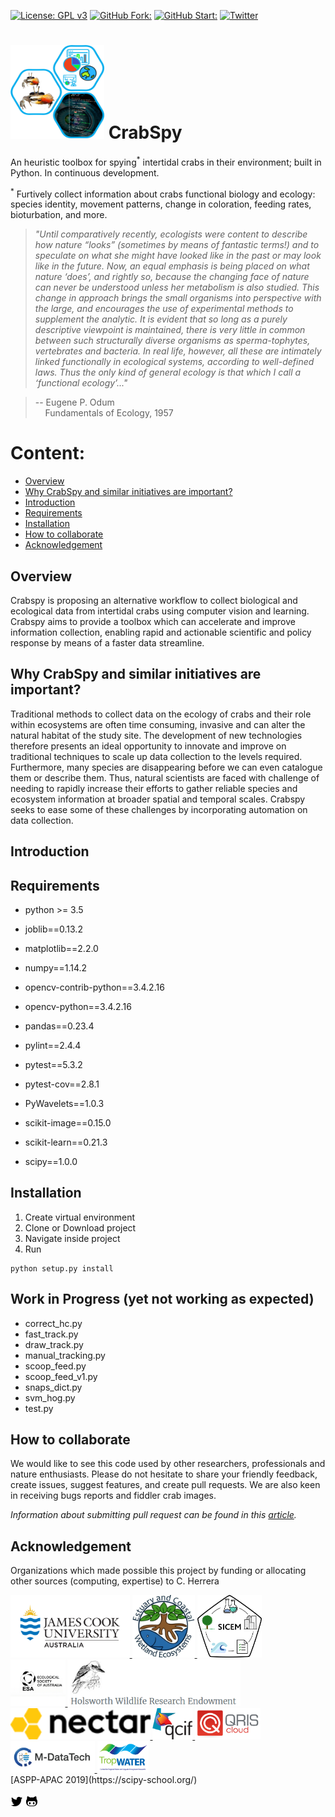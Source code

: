 [![License: GPL v3](https://img.shields.io/badge/License-GPLv3-blue.svg)](https://www.gnu.org/licenses/gpl-3.0)
[![GitHub Fork: ](https://img.shields.io/github/forks/CexyNature/Crabspy?label=Fork&style=social)](https://github.com/CexyNature/Crabspy)
[![GitHub Start: ](https://img.shields.io/github/forks/CexyNature/Crabspy?label=Starts&style=social)](https://github.com/CexyNature/Crabspy)
[![Twitter](https://img.shields.io/twitter/follow/CexyNature?style=social)](https://twitter.com/cexynature?lang=en)

<img src="images/logos/pseudo_logo.jpg" width="150" height="150"> CrabSpy
==========

An heuristic toolbox for spying<sup>*</sup> intertidal crabs in their environment; built in Python. In continuous development.

<sup>*</sup> Furtively collect information about crabs functional biology and ecology: species identity, movement patterns, change in coloration, feeding rates, bioturbation, and more. 


> *"Until comparatively recently, ecologists were content to describe how nature “looks” (sometimes by means of fantastic
 terms!) and to speculate on what she might have looked like in the past or may look like in the future. 
 Now, an equal emphasis is being placed on what nature ‘does’, and rightly so, because the changing face 
 of nature can never be understood unless her metabolism is also studied. This change in approach brings 
 the small organisms into perspective with the large, and encourages the use of experimental methods to 
 supplement the analytic. It is evident that so long as a purely descriptive viewpoint is maintained, 
 there is very little in common between such structurally diverse organisms as sperma-tophytes, 
 vertebrates and bacteria. In real life, however, all these are intimately linked functionally in 
 ecological systems, according to well-defined laws. Thus the only kind of general ecology is that which
 I call a ‘functional ecology’..."*

> -- Eugene P. Odum <br>
> &nbsp;&nbsp;&nbsp; Fundamentals of Ecology, 1957

# Content:

- [Overview](#Overview)
- [Why CrabSpy and similar initiatives are important?](#Why-CrabSpy-and-similar-initiatives-are-important?)
- [Introduction](#Introduction)
- [Requirements](#Requirements)
- [Installation](#Installation)
- [How to collaborate](#How-to-collaborate)
- [Acknowledgement](#Acknowledgement)

## Overview

Crabspy is proposing an alternative workflow to collect biological and ecological data from intertidal crabs using computer vision and learning. Crabspy aims to provide a toolbox which can accelerate and improve information collection, enabling rapid and actionable scientific and policy response by means of a faster data streamline.


## Why CrabSpy and similar initiatives are important?

Traditional methods to collect data on the ecology of crabs and their role within ecosystems are often time consuming, invasive and can alter the natural habitat of the study site. The development of new technologies therefore presents an ideal opportunity to innovate and improve on traditional techniques to scale up data collection to the levels required.
Furthermore, many species are disappearing before we can even catalogue them or describe them. Thus, natural scientists are faced with challenge of needing to rapidly increase their efforts to gather reliable species and ecosystem information at broader spatial and temporal scales. Crabspy seeks to ease some of these challenges by incorporating automation on data collection.

## Introduction





## Requirements

- python >= 3.5

- joblib==0.13.2

- matplotlib==2.2.0

- numpy==1.14.2

- opencv-contrib-python==3.4.2.16

- opencv-python==3.4.2.16

- pandas==0.23.4

- pylint==2.4.4

- pytest==5.3.2

- pytest-cov==2.8.1

- PyWavelets==1.0.3

- scikit-image==0.15.0

- scikit-learn==0.21.3

- scipy==1.0.0

## Installation

1. Create virtual environment
2. Clone or Download project
3. Navigate inside project
4. Run

```
python setup.py install
```

## Work in Progress (yet not working as expected)

- correct_hc.py
- fast_track.py
- draw_track.py
- manual_tracking.py
- scoop_feed.py
- scoop_feed_v1.py
- snaps_dict.py
- svm_hog.py
- test.py



## How to collaborate

We would like to see this code used by other researchers, professionals and nature enthusiasts. Please do not hesitate to share your friendly feedback, create issues, suggest features, and create pull requests. We are also keen in receiving bugs reports and fiddler crab images.

*Information about submitting pull request can be found in this [article](https://code.tutsplus.com/tutorials/how-to-collaborate-on-github--net-34267).*


## Acknowledgement

Organizations which made possible this project by funding or allocating other sources (computing, expertise) to C. Herrera

<a href="https://www.jcu.edu.au/">
    <img alt="James Cook University" src="images/logos/JCU.jpg" height="100">
</a>

<a href="https://research.jcu.edu.au/portfolio/marcus.sheaves/">
    <img alt="Estuary and Coastal Wetland Ecosystems" src="images/logos/ECWE.jpeg" height="100">
</a>

<a href="https://www.jcu.edu.au/sicem">
    <img alt="Science Integrated Coastal Ecosystem Management" src="images/logos/SICEM.png" height="100">
</a>
<br>
<a href="https://www.ecolsoc.org.au/awards-and-prizes/holsworth-wildlife-research-endowment">
    <img alt="Holsworth Wildlife Research Endowment" src="images/logos/ESA_logo.png" height="75">
</a>

<a href="https://www.ecolsoc.org.au/awards-and-prizes/holsworth-wildlife-research-endowment">
    <img alt="Holsworth Wildlife Research Endowment" src="images/logos/Holsworth.png" height="75">
</a>
<br>
<a href="https://nectar.org.au/">
    <img alt="The National eResearch Collaboration Tools and Resources project" src="images/logos/nectardirectorate-logo.png" height="50">
</a>

<a href="https://www.qcif.edu.au/">
    <img alt="The Queensland Cyber Infrastructure Foundation" src="images/logos/qcif.png" height="50">
</a>

<a href="https://www.qriscloud.org.au/">
    <img alt="QRIScloud" src="images/logos/qris-logo.png" height="50">
</a>
<br>
<a href="https://www.mdatatechjcu.com/">
    <img alt="JCU's Marine Data Technology Hub" src="images/logos/Mdatatech.PNG" height="50">
</a>

<a href="https://www.tropwater.com/"> 
    <img alt="JCU's TropWATER" src="images/logos/TropWATER.jpg" height="50">
</a>
<br>
[ASPP-APAC 2019](https://scipy-school.org/)
<br>

<!-- Created by Cesar Herrera -->
[![alt text][1.2]][1]
[![alt text][2.2]][2]
<!-- icons without padding -->
[1.2]: images/logos/twittericon2.png (icon without padding)
[2.2]: images/logos/githubicon2.png (github icon without padding)
<!-- links to accounts -->
[1]: http://www.twitter.com/CexyNature
[2]: http://www.github.com/CexyNature
<!-- End -->